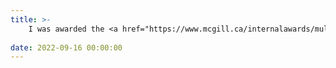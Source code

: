 ```yaml
---
title: >-
    I was awarded the <a href="https://www.mcgill.ca/internalawards/multidisciplinary" target="_blank">Alexander McFee Fellowship <i class="fas fa-angle-double-right"></i></a>. Granted by the Physics Department at McGill University
    
date: 2022-09-16 00:00:00
---
```

